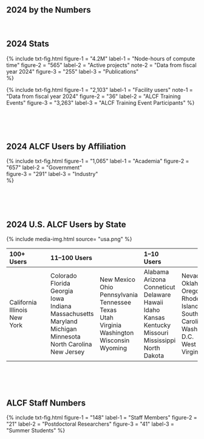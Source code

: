 ## 2024 by the Numbers



<br>

## 2024 Stats

{%	include txt-fig.html 
  	figure-1 = "4.2M"
	label-1 = "Node-hours of compute time"
	figure-2 = "565"
	label-2 = "Active projects"
	note-2 = "Data from fiscal year 2024"
	figure-3 = "255"
	label-3 = "Publications"	
%}


{%	include txt-fig.html 
	figure-1 = "2,103"
	label-1 = "Facility users"
	note-1 = "Data from fiscal year 2024"
	figure-2 = "36"
	label-2 = "ALCF Training Events"
	figure-3 = "3,263"
	label-3 = "ALCF Training Event Participants"
%}


<br><br><br>
## 2024 ALCF Users by Affiliation

{%	include txt-fig.html 
	  	figure-1 = "1,065"
		label-1 = "Academia"
		figure-2 = "657"
		label-2 = "Government"	
		figure-3 = "291"
		label-3 = "Industry"	
%}


<br><br><br>
## 2024 U.S. ALCF Users by State

{% include media-img.html
   source= "usa.png"
%}

| 100+ Users | &nbsp; | 11–100 Users | &nbsp; | 1–10 Users | &nbsp; |
|:--|:--|:--|:--|:--|:--|
| California <br> Illinois <br> New York  | &nbsp; | Colorado <br> Florida <br> Georgia <br> Iowa <br> Indiana <br> Massachusetts <br> Maryland <br> Michigan <br> Minnesota <br> North Carolina <br> New Jersey | New Mexico <br> Ohio <br> Pennsylvania <br> Tennessee <br> Texas <br> Utah <br> Virginia <br> Washington <br> Wisconsin <br> Wyoming | Alabama <br> Arizona <br> Conneticut <br>  Delaware <br> Hawaii <br> Idaho <br> Kansas <br> Kentucky <br> Missouri <br> Mississippi <br> North Dakota | Nevada <br> Oklahoma <br> Oregon <br> Rhode Island <br> South Carolina <br> Washington D.C. <br> West Virginia |


<br><br><br>
## ALCF Staff Numbers

{%	include txt-fig.html 
	figure-1 = "148"
	label-1 = "Staff Members"
  figure-2 = "21"
  label-2 = "Postdoctoral Researchers"
  figure-3 = "41"
	label-3 = "Summer Students"
%}








